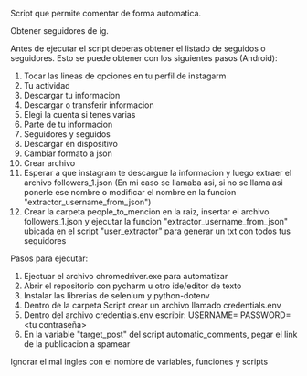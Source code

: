 Script que permite comentar de forma automatica.

Obtener seguidores de ig.

Antes de ejecutar el script deberas obtener el listado de seguidos o seguidores. Esto se puede obtener con los siguientes pasos (Android):
1. Tocar las lineas de opciones en tu perfil de instagarm
2. Tu actividad
3. Descargar tu informacion
4. Descargar o transferir informacion
5. Elegi la cuenta si tenes varias
6. Parte de tu informacion
7. Seguidores y seguidos
8. Descargar en dispositivo
9. Cambiar formato a json
10. Crear archivo
11. Esperar a que instagram te descargue la informacion y luego extraer el archivo followers_1.json (En mi caso se llamaba asi, si no se llama asi ponerle ese nombre o modificar el nombre en
    la funcion "extractor_username_from_json")
13. Crear la carpeta people_to_mencion en la raiz, insertar el archivo followers_1.json y ejecutar la funcion "extractor_username_from_json" ubicada en el script "user_extractor" para generar un txt con todos tus seguidores 

Pasos para ejecutar:
1. Ejectuar el archivo chromedriver.exe para automatizar  
2. Abrir el repositorio con pycharm u otro ide/editor de texto
4. Instalar las librerias de selenium y python-dotenv
5. Dentro de la carpeta Script crear un archivo llamado credentials.env
6. Dentro del archivo credentials.env escribir:
   USERNAME=<tu usuario>
   PASSWORD=<tu contraseña>
7. En la variable "target_post" del script automatic_comments, pegar el link de la publicacion a spamear

Ignorar el mal ingles con el nombre de variables, funciones y scripts
